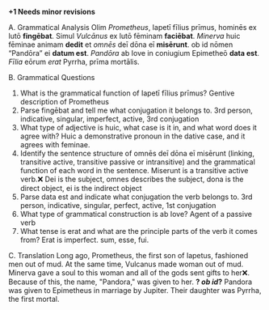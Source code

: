 **+1 Needs minor revisions**

A. Grammatical Analysis
Olim *Prometheus*, Iapetī fīlius prīmus, hominēs ex lutō **fingēbat**. Simul *Vulcānus* ex lutō fēminam **faciēbat**.
*Minerva* huic fēminae animam **dedit** et *omnēs* deī dōna eī **misērunt**. ob id nōmen “Pandōra” ei **datum est**. 
*Pandōra* ab Iove in coniugium Epimetheō **data est**. *Fīlia* eōrum *erat* Pyrrha, prīma mortālis.

B. Grammatical Questions
1. What is the grammatical function of Iapetī fīlius prīmus?
    Gentive description of Prometheus
2. Parse fingēbat and tell me what conjugation it belongs to. 
    3rd person, indicative, singular, imperfect, active, 3rd conjugation
3. What type of adjective is huic, what case is it in, and what word does it agree with?
    Huic a demonstrative pronoun in the dative case, and it agrees with feminae.
4. Identify the sentence structure of omnēs deī dōna eī misērunt (linking, transitive active, transitive passive or intransitive) 
    and the grammatical function of each word in the sentence.
      Miserunt is a transitive active verb.❌ Dei is the subject, omnes describes the subject, dona is the direct object, ei is the indirect object
5. Parse data est and indicate what conjugation the verb belongs to.
    3rd person, indicative, singular, perfect, active, 1st conjugation
6. What type of grammatical construction is ab Iove?
    Agent of a passive verb
7. What tense is erat and what are the principle parts of the verb it comes from?
    Erat is imperfect. sum, esse, fui.

C. Translation
Long ago, Prometheus, the first son of Iapetus, fashioned men out of mud. At the same time, Vulcanus made woman out of mud.
Minerva gave a soul to this woman and all of the gods sent gifts to her❌. Because of this, the name, "Pandora," was given to her. **? *ob id*?**
Pandora was given to Epimetheus in marriage by Jupiter. Their daughter was Pyrrha, the first mortal.
